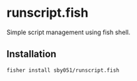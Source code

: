 # runscript.fish

Simple script management using fish shell.

## Installation

```fish
fisher install sby051/runscript.fish
```